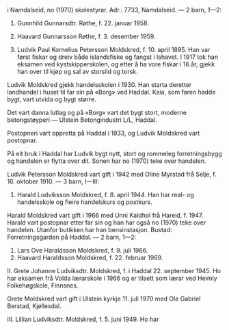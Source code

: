 i Namdalseid, no (1970) skolestyrar. Adr.: 7733, Namdalseid. — 2 barn, 1—2:

1. Gunnhild Gunnarsdtr. Røthe, f. 22. januar 1958.
2. Haavard Gunnarsson Røthe, f. 3. desember 1959.

2. Ludvik Paul Kornelius Petersson Moldskred, f. 10. april 1895. Han var først fiskar og dreiv både islandsfiske og fangst i Ishavet. I 1917 tok han eksamen ved kystskipperskolen, og etter å ha vore fiskar i 16 år, gjekk han over til kjøp og sal av storsild og torsk.

Ludvik Moldskred gjekk handelsskolen i 1930. Han starta deretter landhandel i huset til far sin på «Borg» ved Haddal. Kaia, som faren hadde bygt, vart utvida og bygt større.

Det vart danna lutlag og på «Borg» vart det bygt stort, moderne betongstøyperi — Ulstein Betongindustri L/L, Haddal.

Postopneri vart oppretta på Haddal i 1933, og Ludvik Moldskred vart postopnar.

På eit bruk i Haddal har Ludvik bygt nytt, stort og rommeleg forretningsbygg og handelen er flytta over dit. Sonen har no (1970) teke over handelen.

Ludvik Petersson Moldskred vart gift i 1942 med Oline Myrstad frå Selje, f. 16. oktober 1910. — 3 barn, I—III:

1. Harald Ludviksson Moldskred, f. 8. april 1944. Han har real- og handelsskole og fleire handelskurs og postkurs.

Harald Moldskred vart gift i 1966 med Unni Kaldhol frå Hareid, f. 1947. Harald vart postopnar etter far sin og han har også no (1970) teke over handelen. Utanfor butikken har han bensinstasjon. Bustad: Forretningsgarden på Haddal. — 2 barn, 1—2:

1. Lars Ove Haraldsson Moldskred, f. 9. juli 1966.
2. Haavard Haraldsson Moldskred, f. 22. februar 1969.

II. Grete Johanne Ludviksdtr. Moldskred, f. i Haddal 22. september 1945. Ho har eksamen frå Volda lærarskole i 1966 og er tilsett som lærar ved Heimly Folkehøgskole, Finnsnes.

Grete Moldskred vart gift i Ulstein kyrkje 11. juli 1970 med Ole Gabriel Berstad, Kjøllesdal.

III. Lillian Ludviksdtr. Moldskred, f. 5. juni 1949. Ho har